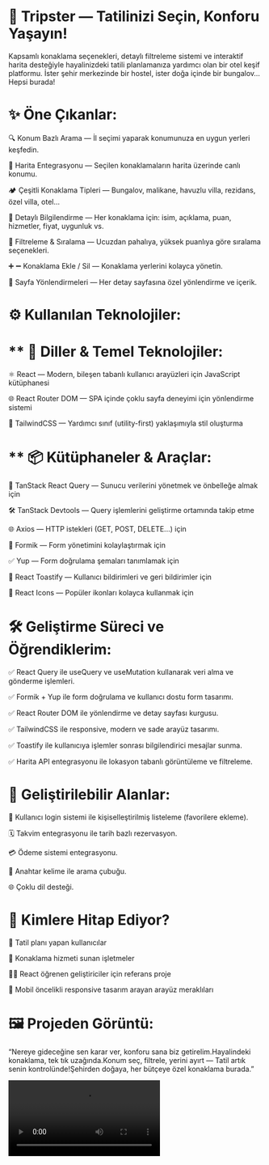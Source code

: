 
# 🏨 Tripster — Tatilinizi Seçin, Konforu Yaşayın!

Kapsamlı konaklama seçenekleri, detaylı filtreleme sistemi ve interaktif harita desteğiyle hayalinizdeki tatili planlamanıza yardımcı olan bir otel keşif platformu. İster şehir merkezinde bir hostel, ister doğa içinde bir bungalov… Hepsi burada!

# ✨ Öne Çıkanlar:

🔍 Konum Bazlı Arama — İl seçimi yaparak konumunuza en uygun yerleri keşfedin.

📍 Harita Entegrasyonu — Seçilen konaklamaların harita üzerinde canlı konumu.

🏕️ Çeşitli Konaklama Tipleri — Bungalov, malikane, havuzlu villa, rezidans, özel villa, otel...

💬 Detaylı Bilgilendirme — Her konaklama için: isim, açıklama, puan, hizmetler, fiyat, uygunluk vs.

🧾 Filtreleme & Sıralama — Ucuzdan pahalıya, yüksek puanlıya göre sıralama seçenekleri.

➕ ➖ Konaklama Ekle / Sil — Konaklama yerlerini kolayca yönetin.

🔗 Sayfa Yönlendirmeleri — Her detay sayfasına özel yönlendirme ve içerik.


# ⚙️ Kullanılan Teknolojiler:

# ** 🧠 Diller & Temel Teknolojiler:

⚛️ React  — Modern, bileşen tabanlı kullanıcı arayüzleri için JavaScript kütüphanesi

🌐 React Router DOM  — SPA içinde çoklu sayfa deneyimi için yönlendirme sistemi

🎨 TailwindCSS — Yardımcı sınıf (utility-first) yaklaşımıyla stil oluşturma

# **  📦 Kütüphaneler & Araçlar:

🔁 TanStack React Query  — Sunucu verilerini yönetmek ve önbelleğe almak için

🛠️ TanStack Devtools  — Query işlemlerini geliştirme ortamında takip etme

🌐 Axios  — HTTP istekleri (GET, POST, DELETE...) için

🧾 Formik  — Form yönetimini kolaylaştırmak için

✅ Yup  — Form doğrulama şemaları tanımlamak için

🔔 React Toastify — Kullanıcı bildirimleri ve geri bildirimler için

🎯 React Icons  — Popüler ikonları kolayca kullanmak için


# 🛠️ Geliştirme Süreci ve Öğrendiklerim:

✅ React Query ile useQuery ve useMutation kullanarak veri alma ve gönderme işlemleri.

✅ Formik + Yup ile form doğrulama ve kullanıcı dostu form tasarımı.

✅ React Router DOM ile yönlendirme ve detay sayfası kurgusu.

✅ TailwindCSS ile responsive, modern ve sade arayüz tasarımı.

✅ Toastify ile kullanıcıya işlemler sonrası bilgilendirici mesajlar sunma.

✅ Harita API entegrasyonu ile lokasyon tabanlı görüntüleme ve filtreleme.

# 🚀 Geliştirilebilir Alanlar:

🧠 Kullanıcı login sistemi ile kişiselleştirilmiş listeleme (favorilere ekleme).

🗓️ Takvim entegrasyonu ile tarih bazlı rezervasyon.

💳 Ödeme sistemi entegrasyonu.

🔎 Anahtar kelime ile arama çubuğu.

🌐 Çoklu dil desteği.

# 👥 Kimlere Hitap Ediyor?

🧳 Tatil planı yapan kullanıcılar

🏡 Konaklama hizmeti sunan işletmeler

👨‍💻 React öğrenen geliştiriciler için referans proje

📱 Mobil öncelikli responsive tasarım arayan arayüz meraklıları

# 🖼️ Projeden Görüntü:
“Nereye gideceğine sen karar ver, konforu sana biz getirelim.Hayalindeki konaklama, tek tık uzağında.Konum seç, filtrele, yerini ayırt — Tatil artık senin kontrolünde!Şehirden doğaya, her bütçeye özel konaklama burada.”

![](public/Tripster.mp4)
